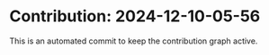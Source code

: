 # Contribution: 2024-12-10-05-56
This is an automated commit to keep the contribution graph active.
